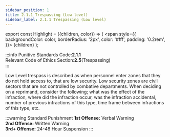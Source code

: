```yaml
---
sidebar_position: 1
title: 2.1.1 Trespassing (Low level)
sidebar_label: 2.1.1 Trespassing (Low level)
---
```


export const Highlight = ({children, color}) => (
<span
style={{
      backgroundColor: color,
      borderRadius: '2px',
      color: '#fff',
      padding: '0.2rem',
    }}>
{children}
</span>
);

:::info
Punitive Standards Code:<Highlight color="#E46C07">**2.1.1**</Highlight> <br />
Relevant Code of Ethics Section:<Highlight color="#18A304">**2.5**</Highlight>(Trespassing) <br />
:::


Low Level trespass is described as when personnel enter zones that they do not hold access to, that are low security. Low security zones are civil sectors that are not controlled by combative departments. When deciding on a reprimand, consider the following; what was the effect of the infraction, where did the infraction occur, was the infraction accidental, number of previous infractions of this type, time frame between infractions of this type, etc.

:::warning Standard Punishment
**1st Offense:** Verbal Warning <br />
**2nd Offense:** Written Warning <br />
**3rd+ Offense:** 24-48 Hour Suspension
:::